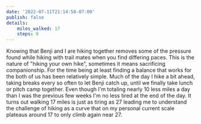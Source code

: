 ```yaml
---
date: '2022-07-11T21:14:58-07:00'
publish: false
details:
    miles_walked: 17
    steps: 0
---
```

Knowing that Benji and I are hiking together removes some of the pressure found while hiking with trail mates when you find differing paces. This is the nature of "hiking your own hike", sometimes it means sacrificing companionship. For the time being at least finding a balance that works for the both of us has been relatively simple. Much of the day I hike a bit ahead, taking breaks every so often to let Benji catch up, until we finally take lunch or pitch camp together. Even though I'm totaling nearly 10 less miles a day than I was the previous few weeks I'm no less tired at the end of the day. It turns out walking 17 miles is just as tiring as 27 leading me to understand the challenge of hiking as a curve that on my personal current scale plateaus around 17 to only climb again near 27. 
